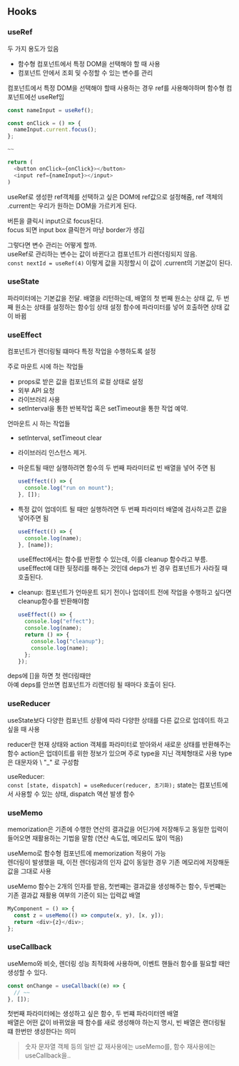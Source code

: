 ## Hooks

### useRef

두 가지 용도가 있음

- 함수형 컴포넌트에서 특정 DOM을 선택해야 할 때 사용
- 컴포넌트 안에서 조회 및 수정할 수 있는 변수를 관리

컴포넌트에서 특정 DOM을 선택해야 할때 사용하는 경우 ref를 사용해야하며 함수형 컴포넌트에선 useRef임

```javascript
const nameInput = useRef();

const onClick = () => {
  nameInput.current.focus();
};

~~

return (
  <button onClick={onClick}></button>
  <input ref={nameInput}></input>
)
```

useRef로 생성한 ref객체를 선택하고 싶은 DOM에 ref값으로 설정해줌, ref 객체의 .current는 우리가 원하는 DOM을 가르키게 된다.

버튼을 클릭시 input으로 focus된다. \
focus 되면 input box 클릭한거 마냥 border가 생김

그렇다면 변수 관리는 어떻게 할까. \
useRef로 관리하는 변수는 값이 바뀐다고 컴포넌트가 리렌더링되지 않음. \
`const nextId = useRef(4)` 이렇게 값을 지정할시 이 값이 .current의 기본값이 된다.

### useState

파라미터에는 기본값을 전달. 배열을 리턴하는데, 배열의 첫 번째 원소는 상태 값, 두 번째 원소는 상태를 설정하는 함수임 상태 설정 함수에 파라미터를 넣어 호출하면 상태 값이 바뀜

### useEffect

컴포넌트가 렌더링될 떄마다 특정 작업을 수행하도록 설정

주로 마운트 시에 하는 작업들

- props로 받은 값을 컴포넌트의 로컬 상태로 설정
- 외부 API 요청
- 라이브러리 사용
- setInterval을 통한 반복작업 혹은 setTimeout을 통한 작업 예약.

언마운트 시 하는 작업들

- setInterval, setTimeout clear
- 라이브러리 인스턴스 제거.

- 마운트될 때만 실행하려면 함수의 두 번째 파라미터로 빈 배열을 넣어 주면 됨
  ```javascript
  useEffect(() => {
    console.log("run on mount");
  }, []);
  ```
- 특정 값이 업데이트 될 때만 실행하려면 두 번째 파라미터 배열에 검사하고픈 값을 넣어주면 됨

  ```javascript
  useEffect(() => {
    console.log(name);
  }, [name]);
  ```

  useEffect에서는 함수를 반환할 수 있는데, 이를 cleanup 함수라고 부름. \
  useEffect에 대한 뒷정리를 해주는 것인데 deps가 빈 경우 컴포넌트가 사라질 때 호출된다.

- cleanup: 컴포넌트가 언마운트 되기 전이나 업데이트 전에 작업을 수행하고 싶다면 cleanup함수를 반환해야함

  ```javascript
  useEffect(() => {
    console.log("effect");
    console.log(name);
    return () => {
      console.log("cleanup");
      console.log(name);
    };
  });
  ```

deps에 []을 하면 첫 렌더링때만 \
아예 deps를 안쓰면 컴포넌트가 리렌더링 될 때마다 호출이 된다.

### useReducer

useState보다 다양한 컴포넌트 상황에 따라 다양한 상태를 다른 값으로 업데이트 하고 싶을 때 사용

reducer란 현재 상태와 action 객체를 파라미터로 받아와서 새로운 상태를 반환해주는 함수
action은 업데이트를 위한 정보가 있으며 주로 type을 지닌 객체형태로 사용 type은 대문자와 \ "\_" 로 구성함

useReducer: \
 `const [state, dispatch] = useReducer(reducer, 초기화);`
state는 컴포넌트에서 사용할 수 있는 상태, dispatch 액션 발생 함수

### useMemo

memorization은 기존에 수행한 연산의 결과값을 어딘가에 저장해두고 동일한 입력이 들어오면 재활용하는 기법을 말함 (연산 속도업, 메모리도 많이 먹음)

useMemo로 함수형 컴포넌트에 memorization 적용이 가능\
렌더링이 발생했을 때, 이전 렌더링과의 인자 값이 동일한 경우 기존 메모리에 저장해둔 값을 그대로 사용

useMemo 함수는 2개의 인자를 받음, 첫번쨰는 결과값을 생성해주는 함수, 두번쨰는 기존 결과값 재활용 여부의 기준이 되는 입력값 배열

```javascript
MyComponent = () => {
  const z = useMemo(() => compute(x, y), [x, y]);
  return <div>{z}</div>;
};
```

### useCallback

useMemo와 비슷, 렌더링 성능 최적화에 사용하며, 이벤트 핸들러 함수를 필요할 때만 생성할 수 있다.

```javascript
const onChange = useCallback((e) => {
  // ~~
}, []);
```

첫번째 파라미터에는 생성하고 싶은 함수, 두 번쨰 파라미터엔 배열\
배열은 어떤 값이 바뀌었을 때 함수를 새로 생성해야 하는지 명시, 빈 배열은 랜더링될 떄 한번만 생성한다는 의미

> 숫자 문자열 객체 등의 일반 값 재사용에는 useMemo를, 함수 재사용에는 useCallback을..
